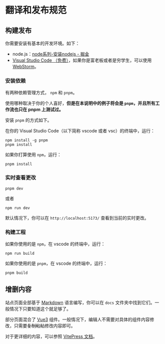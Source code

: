 # 翻译和发布规范

## 构建发布

你需要安装有基本的开发环境。如下：

- node.js：[node系列-安装nodejs - 掘金](https://juejin.cn/post/6940867941445894157)
- [Visual Studio Code （免费）](https://code.visualstudio.com/)，如果你是富老板或者是穷学生，可以使用 [WebStorm](https://www.jetbrains.com/zh-cn/webstorm/)。

### 安装依赖

有两种依赖管理方式， `npm` 和 `pnpm`。

使用哪种取决于你的个人喜好，**但是在本说明中的例子将会是 `pnpm`，并且所有工作流也只在 pnpm 上测试过。**

安装 `pnpm` 的方式如下。

在你的 Visual Studio Code（以下简称 vscode 或者 vsc）的终端中，运行：

```shell
npm install -g pnpm
pnpm install
```

如果你打算使用 `npm`，运行：

```shell
pnpm install
```

### 实时查看更改

```shell
pnpm dev
```

或者

```shell
npm run dev
```

默认情况下，你可以在 `http://localhost:5173/` 查看到当前的实时更改。

### 构建工程

如果你使用的是 `npm`，在 vscode 的终端中，运行：

```shell
npm run build
```

如果你使用的是 `pnpm`，在 vscode 的终端中，运行：

```shell
pnpm build
```

## 增删内容

站点页面全部基于 [Markdown](https://www.markdown.xyz/basic-syntax/) 语言编写，你可以在 `docs` 文件夹中找到它们。一般情况下只要知道这个就足够了。

部分页面混合了 [Vue3](https://cn.vuejs.org/guide/quick-start.html) 组件。一般情况下，编辑人不需要对具体的组件内容修改，只需要~~复制粘贴~~修改内容即可。

对于更详细的内容，可以参照 [VitePress 文档](https://vitepress.vuejs.org/)。
